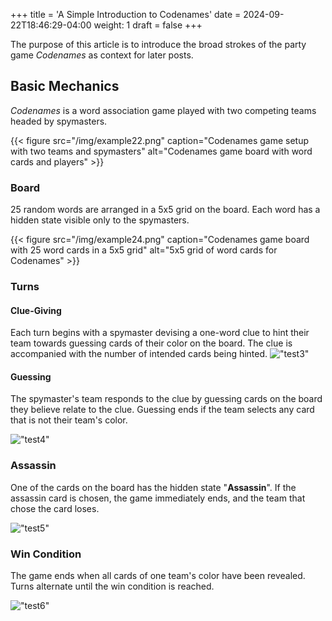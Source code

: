 +++
title = 'A Simple Introduction to Codenames'
date = 2024-09-22T18:46:29-04:00
weight: 1
draft = false
+++


The purpose of this article is to introduce the broad strokes of the party game *Codenames* as context for later posts.

## Basic Mechanics

*Codenames* is a word association game played with two competing teams headed by spymasters.

{{< figure src="/img/example22.png" caption="Codenames game setup with two teams and spymasters" alt="Codenames game board with word cards and players" >}}


### Board

25 random words are arranged in a 5x5 grid on the board. Each word has a hidden state visible only to the spymasters. 

{{< figure src="/img/example24.png" caption="Codenames game board with 25 word cards in a 5x5 grid" alt="5x5 grid of word cards for Codenames" >}}


### Turns

#### Clue-Giving

Each turn begins with a spymaster devising a one-word clue to hint their team towards guessing cards of their color on the board. The clue is accompanied with the number of intended cards being hinted.
!["test3"](/img/example25.png)

#### Guessing

The spymaster's team responds to the clue by guessing cards on the board they believe relate to the clue. Guessing ends if the team selects any card that is not their team's color.

!["test4"](/img/example21.png) 

### Assassin

One of the cards on the board has the hidden state "**Assassin**". If the assassin card is chosen, the game immediately ends, and the team that chose the card loses.

!["test5"](/img/example26.png)

### Win Condition

The game ends when all cards of one team's color have been revealed. Turns alternate until the win condition is reached.

!["test6"](/img/example27.png)
